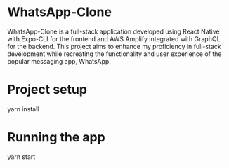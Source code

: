 # WhatsApp-Clone
WhatsApp-Clone is a full-stack application developed using React Native with Expo-CLI for the frontend and AWS Amplify integrated with GraphQL for the backend. This project aims to enhance my proficiency in full-stack development while recreating the functionality and user experience of the popular messaging app, WhatsApp. 

# Project setup
yarn install 

# Running the app 
yarn start
